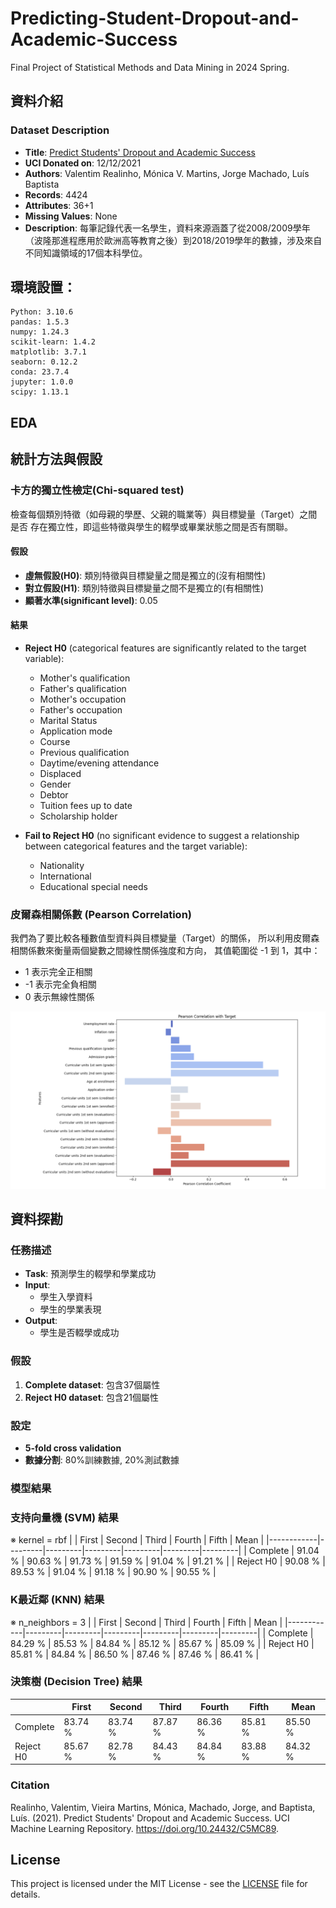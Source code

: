 # Predicting-Student-Dropout-and-Academic-Success
Final Project of Statistical Methods and Data Mining in 2024 Spring.

## 資料介紹
### Dataset Description
- **Title**: [Predict Students' Dropout and Academic Success](https://archive.ics.uci.edu/dataset/697/predict+students+dropout+and+academic+success)
- **UCI Donated on**: 12/12/2021
- **Authors**: Valentim Realinho, Mónica V. Martins, Jorge Machado, Luís Baptista
- **Records**: 4424
- **Attributes**: 36+1
- **Missing Values**: None
- **Description**: 每筆記錄代表一名學生，資料來源涵蓋了從2008/2009學年（波隆那進程應用於歐洲高等教育之後）到2018/2019學年的數據，涉及來自不同知識領域的17個本科學位。

## 環境設置：
```
Python: 3.10.6
pandas: 1.5.3
numpy: 1.24.3
scikit-learn: 1.4.2
matplotlib: 3.7.1
seaborn: 0.12.2
conda: 23.7.4
jupyter: 1.0.0
scipy: 1.13.1
```
## EDA

## 統計方法與假設

### 卡方的獨立性檢定(Chi-squared test)
檢查每個類別特徵（如母親的學歷、父親的職業等）與目標變量（Target）之間是否
存在獨立性，即這些特徵與學生的輟學或畢業狀態之間是否有關聯。
#### 假設
- **虛無假設(H0)**: 類別特徵與目標變量之間是獨立的(沒有相關性)
- **對立假設(H1)**: 類別特徵與目標變量之間不是獨立的(有相關性)
- **顯著水準(significant level)**: 0.05
#### 結果
- **Reject H0** (categorical features are significantly related to the target variable):
  - Mother's qualification
  - Father's qualification
  - Mother's occupation
  - Father's occupation
  - Marital Status
  - Application mode
  - Course
  - Previous qualification
  - Daytime/evening attendance
  - Displaced
  - Gender
  - Debtor
  - Tuition fees up to date
  - Scholarship holder

- **Fail to Reject H0** (no significant evidence to suggest a relationship between categorical features and the target variable):
  - Nationality
  - International
  - Educational special needs

### 皮爾森相關係數 (Pearson Correlation)
我們為了要比較各種數值型資料與目標變量（Target）的關係，
所以利用皮爾森相關係數來衡量兩個變數之間線性關係強度和方向，
其值範圍從 -1 到 1，其中：
- 1 表示完全正相關
- -1 表示完全負相關
- 0 表示無線性關係

![Pearson](https://raw.githubusercontent.com/mizu5555/Predicting-Student-Dropout-and-Academic-Success/d99722f785615ffe1c90e70be475841808f82720/Pearson.png)

## 資料探勘

###  任務描述
- **Task**: 預測學生的輟學和學業成功
- **Input**:
  - 學生入學資料
  - 學生的學業表現
- **Output**: 
  - 學生是否輟學或成功

### 假設
1. **Complete dataset**: 包含37個屬性
2. **Reject H0 dataset**: 包含21個屬性

### 設定
- **5-fold cross validation**
- **數據分割**: 80%訓練數據, 20%測試數據

### 模型結果

### 支持向量機 (SVM) 結果
※ kernel = rbf
|            | First   | Second  | Third   | Fourth  | Fifth   | Mean    |
|------------|---------|---------|---------|---------|---------|---------|
| Complete   | 91.04 % | 90.63 % | 91.73 % | 91.59 % | 91.04 % | 91.21 % |
| Reject H0  | 90.08 % | 89.53 % | 91.04 % | 91.18 % | 90.90 % | 90.55 % |

### K最近鄰 (KNN) 結果
※ n_neighbors = 3
|            | First   | Second  | Third   | Fourth  | Fifth   | Mean    |
|------------|---------|---------|---------|---------|---------|---------|
| Complete   | 84.29 % | 85.53 % | 84.84 % | 85.12 % | 85.67 % | 85.09 % |
| Reject H0  | 85.81 % | 84.84 % | 86.50 % | 87.46 % | 87.46 % | 86.41 % |

### 決策樹 (Decision Tree) 結果
|            | First   | Second  | Third   | Fourth  | Fifth   | Mean    |
|------------|---------|---------|---------|---------|---------|---------|
| Complete   | 83.74 % | 83.74 % | 87.87 % | 86.36 % | 85.81 % | 85.50 % |
| Reject H0  | 85.67 % | 82.78 % | 84.43 % | 84.84 % | 83.88 % | 84.32 % |

### Citation
Realinho, Valentim, Vieira Martins, Mónica, Machado, Jorge, and Baptista, Luís. (2021). Predict Students' Dropout and Academic Success. UCI Machine Learning Repository. https://doi.org/10.24432/C5MC89.

## License
This project is licensed under the MIT License - see the [LICENSE](LICENSE) file for details.
